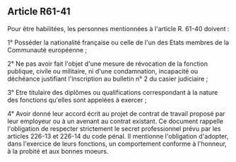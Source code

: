 Article R61-41
----
Pour être habilitées, les personnes mentionnées à l'article R. 61-40 doivent :

1° Posséder la nationalité française ou celle de l'un des Etats membres de la
Communauté européenne ;

2° Ne pas avoir fait l'objet d'une mesure de révocation de la fonction publique,
civile ou militaire, ni d'une condamnation, incapacité ou déchéance justifiant
l'inscription au bulletin n° 2 du casier judiciaire ;

3° Etre titulaire des diplômes ou qualifications correspondant à la nature des
fonctions qu'elles sont appelées à exercer ;

4° Avoir donné leur accord écrit au projet de contrat de travail proposé par
leur employeur ou à un avenant au contrat existant. Ce document rappelle
l'obligation de respecter strictement le secret professionnel prévu par les
articles 226-13 et 226-14 du code pénal. Il mentionne l'obligation d'adopter,
dans l'exercice de leurs fonctions, un comportement conforme à l'honneur, à la
probité et aux bonnes moeurs.
